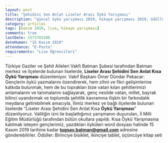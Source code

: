 ```yaml
---
layout: post
title: "Şehidini Sen Anlat Liseler Arası Öykü Yarışması"
description: "güncel öykü yarışması 2019, hikaye yarışması 2019, ödüllü yarışmalar 2019, batman"
category: articles
tags: [kasım 2019, lise, hikaye yarışması]
comments: true
lastDate: 1573765200
dateHuman: "15 Kasım 2019"
attendance: "E-Posta"
requirements: "Lise Öğrencileri"  
---
```


Türkiye Gaziler ve Şehit Aileleri Vakfı Batman Şubesi tarafından Batman merkez ve ilçelerde bulunan liselerde, **Liseler Arası Şehidini Sen Anlat Kısa Öykü Yarışması** düzenleniyor. Vakıf Başkanı Ömer Dündar Pekacar: Gençlerin öykü yazmalarını özendirerek, hem zihni ve fikri gelişimlerine katkıda bulunmak, hem de bu toprakları bize vatan kılan şehitlerimizi anlamalarını ve tanımalarını sağlayarak, genç nesilde vatan, millet, bayrak bilinci uyandırmak ve toplumda şehitlik kavramına ilişkin bir farkındalık meydana getirebilmek amacıyla, İlimiz merkez ve bağlı ilçelerde bulunan liselerde “Liseler Arası Şehidini Sen Anlat Kısa **Öykü Yarışması**” düzenliyoruz. Valiliğin izni ile başlattığımız yarışmanın duyuruları, İl Milli Eğitim Müdürlüğü tarafından bütün okullara yapıldı. Kısa Öykü Yarışmasına katılmak isteyen gençlerimiz, yazdıkları öyküleri word dosyası halinde 15 Kasım 2019 tarihine kadar **tugsav.batman@gmail.com** adresine gönderebilirler.
Ödüller:
Birinciye bisiklet, ikinciye tablet, üçüncüye kitap seti